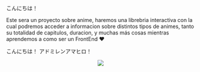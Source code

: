 こんにちは！

Este sera un proyecto sobre anime, haremos una librebria interactiva con la cual podremos acceder a informacion sobre distintos tipos de animes, tanto su totalidad de capitulos, duracion, y muchas más cosas mientras aprendemos a como ser un FrontEnd ♥

こんにちは！ アドミレンアマヒロ！
<p></p>
<div style="text-align: center;"><img src="https://i.pinimg.com/564x/3f/fc/1e/3ffc1e7349e64480696c4f76e37f0b2e.jpg"></div>